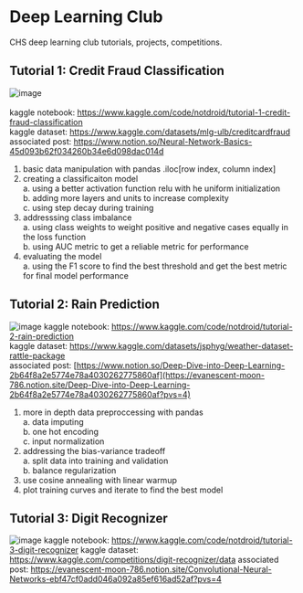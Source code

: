 # Deep Learning Club
CHS deep learning club tutorials, projects, competitions.

## Tutorial 1: Credit Fraud Classification
![image](https://github.com/notDroid/deep-learning-club/assets/127229451/9d92780d-2bd9-4b32-ad73-61dd72e39f1d) <br> <br>
kaggle notebook: https://www.kaggle.com/code/notdroid/tutorial-1-credit-fraud-classification <br>
kaggle dataset: https://www.kaggle.com/datasets/mlg-ulb/creditcardfraud <br>
associated post: https://www.notion.so/Neural-Network-Basics-45d093b62f034260b34e6d098dac014d

1. basic data manipulation with pandas .iloc[row index, column index]
2. creating a classificaiton model <br>
  a. using a better activation function relu with he uniform initialization <br>
  b. adding more layers and units to increase complexity <br>
  c. using step decay during training
3. addresssing class imbalance <br>
  a. using class weights to weight positive and negative cases equally in the loss function <br>
  b. using AUC metric to get a reliable metric for performance
4. evaluating the model <br>
  a. using the F1 score to find the best threshold and get the best metric for final model performance

## Tutorial 2: Rain Prediction
![image](https://github.com/notDroid/deep-learning-club/assets/127229451/4ddbed86-cbf8-42f8-8fb4-e5d8addea8ea)
kaggle notebook: https://www.kaggle.com/code/notdroid/tutorial-2-rain-prediction <br>
kaggle dataset: https://www.kaggle.com/datasets/jsphyg/weather-dataset-rattle-package <br>
associated post: [https://www.notion.so/Deep-Dive-into-Deep-Learning-2b64f8a2e5774e78a4030262775860af](https://evanescent-moon-786.notion.site/Deep-Dive-into-Deep-Learning-2b64f8a2e5774e78a4030262775860af?pvs=4)

1. more in depth data preproccessing with pandas <br>
  a. data imputing <br>
  b. one hot encoding <br>
  c. input normalization
2. addressing the bias-variance tradeoff <br>
  a. split data into training and validation <br>
  b. balance regularization
3. use cosine annealing with linear warmup
4. plot training curves and iterate to find the best model

## Tutorial 3: Digit Recognizer
![image](https://github.com/notDroid/deep-learning-club/assets/127229451/e20fe3f7-b4b4-465c-909b-bf79f2e1c8c6)
kaggle notebook: https://www.kaggle.com/code/notdroid/tutorial-3-digit-recognizer
kaggle dataset: https://www.kaggle.com/competitions/digit-recognizer/data
associated post: https://evanescent-moon-786.notion.site/Convolutional-Neural-Networks-ebf47cf0add046a092a85ef616ad52af?pvs=4
